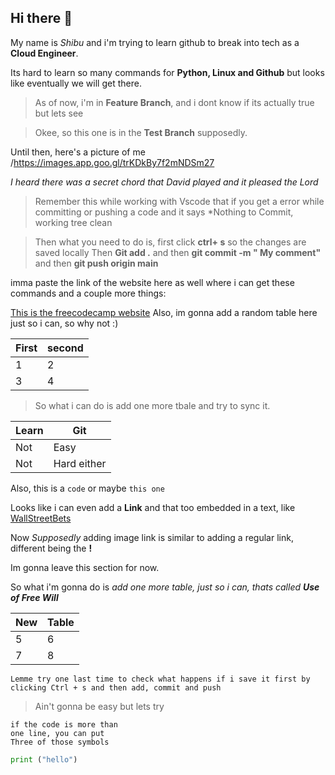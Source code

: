 ## Hi there 👋

My name is *Shibu* and i'm trying to learn github to break into tech as a **Cloud Engineer**. 

Its hard to learn so many commands for **Python, Linux and Github** but looks like eventually we will get there.

> As of now, i'm in **Feature Branch**, and i dont know if its actually true but lets see

> Okee, so this one is in the **Test Branch** supposedly.

Until then, here's a picture of me /https://images.app.goo.gl/trKDkBy7f2mNDSm27

*I heard there was a secret chord that David played and it pleased the Lord*

> Remember this while working with Vscode that if you get a error while committing or pushing a code and it says *Nothing to Commit, working tree clean

> Then what you need to do is, first click **ctrl+ s** so the changes are saved locally
> Then **Git add .** and then **git commit -m " My comment"** and then **git push origin main**

imma paste the link of the website here as well where i can get these commands and a couple more things:

[This is the freecodecamp website](https://www.freecodecamp.org/news/how-to-use-markdown-in-vscode/)
Also, im gonna add a random table here just so i can, so why not :)

First|second
-|-
1|2
3|4

> So what i can do is add one more tbale and try to sync it.

Learn|Git
-|-
Not|Easy
Not|Hard either

Also, this is a `code` or maybe `this one`

Looks like i can even add a **Link** and that too embedded in a text, like [WallStreetBets](https://www.reddit.com/r/wallstreetbets/)

Now *Supposedly* adding image link is similar to adding a regular link, different being the **!**

Im gonna leave this section for now.

So what i'm gonna do is *add one more table, just so i can, thats called **Use of Free Will***

New|Table
-|-
5|6
7|8

`Lemme try one last time to check what happens if i save it first by clicking Ctrl + s and then add, commit and push`

> Ain't gonna be easy but lets try

```Now the document says
if the code is more than
one line, you can put
Three of those symbols
```
```python
print ("hello")
```

<!--
**shivam6744/shivam6744** is a ✨ _special_ ✨ repository because its `README.md` (this file) appears on your GitHub profile.

Here are some ideas to get you started:

- 🔭 I’m currently working on ...
- 🌱 I’m currently learning ...
- 👯 I’m looking to collaborate on ...
- 🤔 I’m looking for help with ...
- 💬 Ask me about ...
- 📫 How to reach me: ...
- 😄 Pronouns: ...
- ⚡ Fun fact: ...
-->
